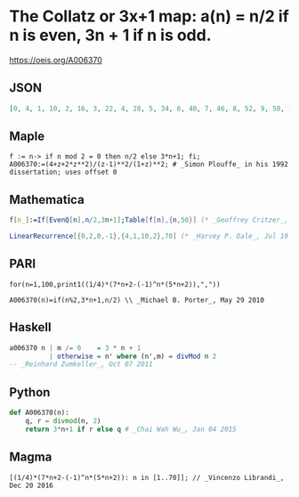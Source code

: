 # The Collatz or 3x\+1 map: a\(n\) \= n/2 if n is even, 3n \+ 1 if n is odd\.
https://oeis.org/A006370
## JSON
```JSON
[0, 4, 1, 10, 2, 16, 3, 22, 4, 28, 5, 34, 6, 40, 7, 46, 8, 52, 9, 58, 10, 64, 11, 70, 12, 76, 13, 82, 14, 88, 15, 94, 16, 100, 17, 106, 18, 112, 19, 118, 20, 124, 21, 130, 22, 136, 23, 142, 24, 148, 25, 154, 26, 160, 27, 166, 28, 172, 29, 178, 30, 184, 31, 190, 32, 196, 33]
```
## Maple
```Maple
f := n-> if n mod 2 = 0 then n/2 else 3*n+1; fi;
A006370:=(4+z+2*z**2)/(z-1)**2/(1+z)**2; # _Simon Plouffe_ in his 1992 dissertation; uses offset 0
```
## Mathematica
```Mathematica
f[n_]:=If[EvenQ[n],n/2,3n+1];Table[f[n],{n,50}] (* _Geoffrey Critzer_, Jun 29 2013 *)
```
```Mathematica
LinearRecurrence[{0,2,0,-1},{4,1,10,2},70] (* _Harvey P. Dale_, Jul 19 2016 *)
```
## PARI
```PARI
for(n=1,100,print1((1/4)*(7*n+2-(-1)^n*(5*n+2)),","))
```
```PARI
A006370(n)=if(n%2,3*n+1,n/2) \\ _Michael B. Porter_, May 29 2010
```
## Haskell
```Haskell
a006370 n | m /= 0    = 3 * n + 1
          | otherwise = n' where (n',m) = divMod n 2
-- _Reinhard Zumkeller_, Oct 07 2011
```
## Python
```Python
def A006370(n):
    q, r = divmod(n, 2)
    return 3*n+1 if r else q # _Chai Wah Wu_, Jan 04 2015
```
## Magma
```Magma
[(1/4)*(7*n+2-(-1)^n*(5*n+2)): n in [1..70]]; // _Vincenzo Librandi_, Dec 20 2016
```
